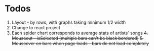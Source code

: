 # Todos

1. Layout - by rows, with graphs taking minimum 1/2 width
2. Change to react project
3. Each spider chart corresponds to average stats of artists' songs
   ~~4. Mouseout - isSelected (multiple bars can't be black bordered)~~
   ~~5. Mouseover on bars when page loads - bars do not load completely~~
